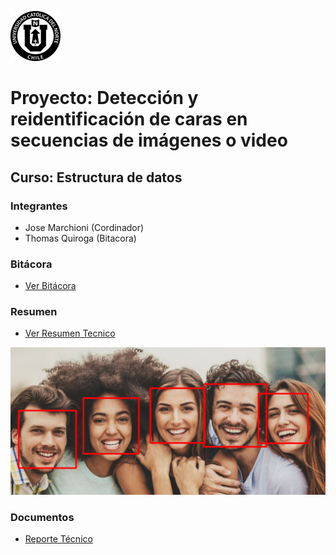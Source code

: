 ![UCN](docs/Imagenes/60x60-ucn-negro.png)


# Proyecto: Detección y reidentificación de caras en secuencias de imágenes o video
## Curso: Estructura de datos

### Integrantes

* Jose Marchioni (Cordinador)
* Thomas Quiroga (Bitacora)

### Bitácora

* [Ver Bitácora](docs/BITACORA.md)

### Resumen

* [Ver Resumen Tecnico](docs/RESUMEN.md)

![Resultado Final](/docs/Imagenes/Resultado.png)

### Documentos

* [Reporte Técnico](docs/README.md)
